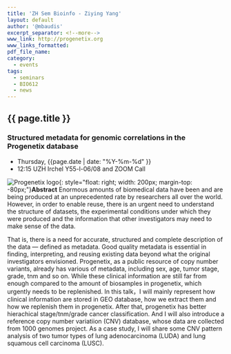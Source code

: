 ```yaml
---
title: 'ZH Sem Bioinfo - Ziying Yang'
layout: default
author: '@mbaudis'
excerpt_separator: <!--more-->
www_link: http://progenetix.org
www_links_formatted:
pdf_file_name:
category:
  - events
tags:
  - seminars
  - BIO612
  - news
---
```


## {{ page.title }}

### Structured metadata for genomic correlations in the Progenetix database

* Thursday, {{page.date | date: "%Y-%m-%d" }}
* 12:15 UZH Irchel Y55-l-06/08 and ZOOM Call


![Progenetix logo](https://progenetix.org/img/progenetix-logo-black.png){: style="float: right; width: 200px; margin-top: -80px;"}**Abstract** Enormous amounts of biomedical data have been and are being produced at an unprecedented rate by researchers all over the world. However, in order to enable reuse, there is an urgent need to understand the structure of datasets, the experimental conditions under which they were produced and the information that other investigators may need to make sense of the data.

<!--more-->

That is, there is a need for accurate, structured and complete description of the data — defined as metadata. Good quality metadata is essential in finding, interpreting, and reusing existing data beyond what the original investigators envisioned. Progenetix, as a public resource of copy number variants, already has various of metadata, including sex, age, tumor stage, grade, tnm and so on. While these clinical information are still far from enough compared to the amount of biosamples in progenetix, which urgently needs to be replenished. In this talk，I will mainly represent how clinical information are stored in GEO database, how we extract them and how we replenish them in progenetix. After that, progenetix has better hierachical stage/tnm/grade cancer classification. And I will also introduce a reference copy number variatiion (CNV) database, whose data are collected from 1000 genomes project. As a case study, I will share some CNV pattern analysis of two tumor types of lung adenocarcinoma (LUDA) and lung squamous cell carcinoma (LUSC).

